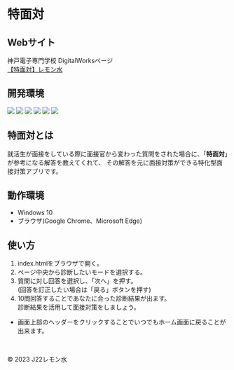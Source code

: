 # 特面対
## Webサイト
神戸電子専門学校 DigitalWorksページ<br>
[【特面対】レモン水](https://digitalworks-it.com/2024/01/10/%e3%80%90%e7%89%b9%e9%9d%a2%e5%af%be%e3%80%91%e3%83%ac%e3%83%a2%e3%83%b3%e6%b0%b4/)
## 開発環境
<img src="https://img.shields.io/badge/-Windows%2010-0078D6.svg?logo=windows&style=for-the-badge">
<img src="https://img.shields.io/badge/-Html5-000000.svg?logo=html5&style=for-the-badge">
<img src="https://img.shields.io/badge/-Css3-1572B6.svg?logo=css3&style=for-the-badge">
<img src="https://img.shields.io/badge/-Javascript-000000.svg?logo=javascript&style=for-the-badge">
<img src="https://img.shields.io/badge/-Visualstudiocode-007ACC.svg?logo=visualstudiocode&style=for-the-badge">
<img src="https://img.shields.io/badge/-Github-181717.svg?logo=github&style=for-the-badge">

## 特面対とは
就活生が面接をしている際に面接官から変わった質問をされた場合に、「__特面対__」が参考になる解答を教えてくれて、
その解答を元に面接対策ができる特化型面接対策アプリです。

## 動作環境
- Windows 10
- ブラウザ(Google Chrome、Microsoft Edge)

## 使い方
1. index.htmlをブラウザで開く。
2. ページ中央から診断したいモードを選択する。
3. 質問に対し回答を選択し、「次へ」を押す。<br>
(回答を訂正したい場合は「戻る」ボタンを押す)
4. 10問回答することであなたに合った診断結果が出ます。<br>
診断結果を活用して面接対策をしましょう。

- 画面上部のヘッダーをクリックすることでいつでもホーム画面に戻ることが出来ます。
<br>

<p class="group">&copy; 2023 J22レモン水</p>
